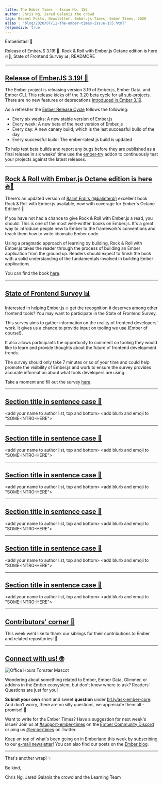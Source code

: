 ```yaml
---
title: The Ember Times - Issue No. 155
author: Chris Ng, Jared Galanis the crowd
tags: Recent Posts, Newsletter, Ember.js Times, Ember Times, 2020
alias : "blog/2020/07/11-the-ember-times-issue-155.html"
responsive: true
---
```


<SAYING-HELLO-IN-YOUR-FAVORITE-LANGUAGE> Emberistas! 🐹

<SOME-INTRO-HERE-TO-KEEP-THEM-SUBSCRIBERS-READING>
Release of EmberJS 3.19! 🎉,
Rock & Roll with Ember.js Octane edition is here 🔥🐹,
State of Frontend Survey 📊,
READMORE

---

## [Release of EmberJS 3.19! 🎉](https://blog.emberjs.com/2020/06/26/ember-3-19-released.html)

The Ember project is releasing version 3.19 of Ember.js, Ember Data, and Ember CLI. This release kicks off the 3.20 beta cycle for all sub-projects. There are no new features or deprecations [introduced in Ember 3.19](https://blog.emberjs.com/2020/06/26/ember-3-19-released.html).

As a refresher the [Ember Release Cycle](https://blog.emberjs.com/2013/09/06/new-ember-release-process.html) follows the following:

- Every six weeks: A new stable version of Ember.js
- Every week: A new beta of the next version of Ember.js
- Every day: A new canary build, which is the last successful build of the day
- Every successful build: The ember-latest.js build is updated

To help test beta builds and report any bugs before they are published as a final release in six weeks' time use the [ember-try](https://github.com/ember-cli/ember-try) addon to continuously test your projects against the latest releases.

---

## [Rock & Roll with Ember.js Octane edition is here 🔥🐹](https://twitter.com/baaz/status/1276104785079472130)

There's an updated version of [Balint Erdi's (@balinterdi)](https://github.com/balinterdi) excellent book Rock & Roll with Ember.js available, now with coverage for Ember's Octane Edition! 🎉

If you have not had a chance to give Rock & Roll with Ember.js a read, you should. This is one of the most well-written books on Ember.js. It's a great way to introduce people new to Ember to the framework's conventions and teach them how to write idiomatic Ember code. 

Using a pragmatic approach of learning by building, Rock & Roll with Ember.js takes the reader through the process of building an Ember application from the ground up. Readers should expect to finish the book with a solid understanding of the fundamentals involved in building Ember applications.

You can find the book [here](https://www.balinterdi.com/rock-and-roll-with-emberjs/).  

---

## [State of Frontend Survey 📊](https://tsh.io/state-of-frontend/)

Interested in helping Ember.js 🔥 get the recognition it deserves among other frontend tools? You may want to participate in the State of Frontend Survey.

This survey aims to gather information on the reality of frontend developers' work. It gives us a chance to provide input on tooling we use (Ember of course!). 

It also allows participants the opportunity to comment on tooling they would like to learn and provide thoughts about the future of frontend development trends.

The survey should only take 7 minutes or so of your time and could help promote the visibility of Ember.js and work to ensure the survey provides accurate information about what tools developers are using. 

Take a moment and fill out the survey [here](https://tsh.io/state-of-frontend/).

---

## [Section title in sentence case 🐹](section-url)

<change section title emoji>
<consider adding some bold to your paragraph>
<please include link to external article/repo/etc in paragraph / body text, not just header title above>

<add your name to author list, top and bottom>
<add blurb and emoji to "SOME-INTRO-HERE">

---

## [Section title in sentence case 🐹](section-url)

<change section title emoji>
<consider adding some bold to your paragraph>
<please include link to external article/repo/etc in paragraph / body text, not just header title above>

<add your name to author list, top and bottom>
<add blurb and emoji to "SOME-INTRO-HERE">

---

## [Section title in sentence case 🐹](section-url)

<change section title emoji>
<consider adding some bold to your paragraph>
<please include link to external article/repo/etc in paragraph / body text, not just header title above>

<add your name to author list, top and bottom>
<add blurb and emoji to "SOME-INTRO-HERE">

---

## [Section title in sentence case 🐹](section-url)

<change section title emoji>
<consider adding some bold to your paragraph>
<please include link to external article/repo/etc in paragraph / body text, not just header title above>

<add your name to author list, top and bottom>
<add blurb and emoji to "SOME-INTRO-HERE">

---

## [Section title in sentence case 🐹](section-url)

<change section title emoji>
<consider adding some bold to your paragraph>
<please include link to external article/repo/etc in paragraph / body text, not just header title above>

<add your name to author list, top and bottom>
<add blurb and emoji to "SOME-INTRO-HERE">

---

## [Section title in sentence case 🐹](section-url)

<change section title emoji>
<consider adding some bold to your paragraph>
<please include link to external article/repo/etc in paragraph / body text, not just header title above>

<add your name to author list, top and bottom>
<add blurb and emoji to "SOME-INTRO-HERE">

---

## [Contributors' corner 👏](https://guides.emberjs.com/release/contributing/repositories/)

<p>This week we'd like to thank our siblings for their contributions to Ember and related repositories! 💖</p>

---

## [Connect with us! 🤓](https://docs.google.com/forms/d/e/1FAIpQLScqu7Lw_9cIkRtAiXKitgkAo4xX_pV1pdCfMJgIr6Py1V-9Og/viewform)

<div class="blog-row">
  <img class="float-right small transparent padded" alt="Office Hours Tomster Mascot" title="Readers' Questions" src="/images/tomsters/officehours.png" />

  <p>Wondering about something related to Ember, Ember Data, Glimmer, or addons in the Ember ecosystem, but don't know where to ask? Readers’ Questions are just for you!</p>

  <p><strong>Submit your own</strong> short and sweet <strong>question</strong> under <a href="https://bit.ly/ask-ember-core" target="rq">bit.ly/ask-ember-core</a>. And don’t worry, there are no silly questions, we appreciate them all - promise! 🤞</p>

  <p>Want to write for the Ember Times? Have a suggestion for next week's issue? Join us at <a href="https://discordapp.com/channels/480462759797063690/485450546887786506">#support-ember-times</a> on the <a href="https://discordapp.com/invite/zT3asNS">Ember Community Discord</a> or ping us <a href="https://twitter.com/embertimes">@embertimes</a> on Twitter.</p>

  <p>Keep on top of what's been going on in Emberland this week by subscribing to our <a href="https://the-emberjs-times.ongoodbits.com/">e-mail newsletter</a>! You can also find our posts on the <a href="https://emberjs.com/blog/tags/newsletter.html">Ember blog</a>.</p>
</div>

---

That's another wrap! ✨

Be kind,

Chris Ng, Jared Galanis the crowd and the Learning Team
